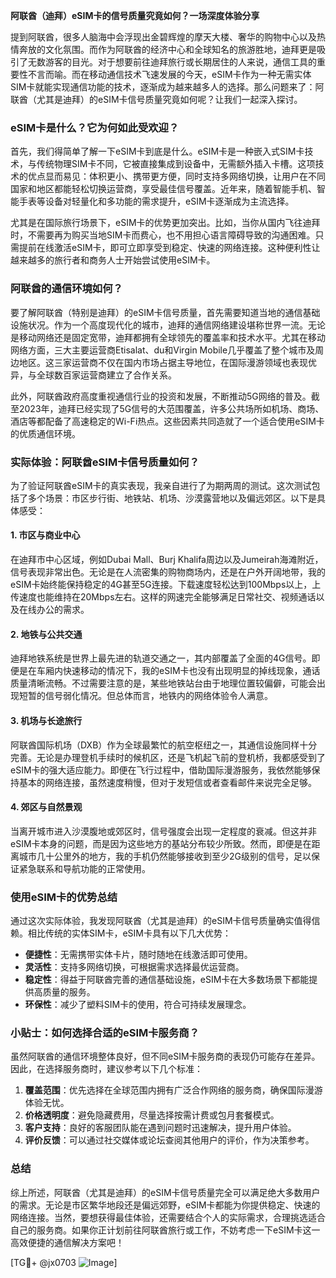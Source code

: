 **阿联酋（迪拜）eSIM卡的信号质量究竟如何？一场深度体验分享**

提到阿联酋，很多人脑海中会浮现出金碧辉煌的摩天大楼、奢华的购物中心以及热情奔放的文化氛围。而作为阿联酋的经济中心和全球知名的旅游胜地，迪拜更是吸引了无数游客的目光。对于想要前往迪拜旅行或长期居住的人来说，通信工具的重要性不言而喻。而在移动通信技术飞速发展的今天，eSIM卡作为一种无需实体SIM卡就能实现通信功能的技术，逐渐成为越来越多人的选择。那么问题来了：阿联酋（尤其是迪拜）的eSIM卡信号质量究竟如何呢？让我们一起深入探讨。

### eSIM卡是什么？它为何如此受欢迎？

首先，我们得简单了解一下eSIM卡到底是什么。eSIM卡是一种嵌入式SIM卡技术，与传统物理SIM卡不同，它被直接集成到设备中，无需额外插入卡槽。这项技术的优点显而易见：体积更小、携带更方便，同时支持多网络切换，让用户在不同国家和地区都能轻松切换运营商，享受最佳信号覆盖。近年来，随着智能手机、智能手表等设备对轻量化和多功能的需求提升，eSIM卡逐渐成为主流选择。

尤其是在国际旅行场景下，eSIM卡的优势更加突出。比如，当你从国内飞往迪拜时，不需要再为购买当地SIM卡而费心，也不用担心语言障碍导致的沟通困难。只需提前在线激活eSIM卡，即可立即享受到稳定、快速的网络连接。这种便利性让越来越多的旅行者和商务人士开始尝试使用eSIM卡。

### 阿联酋的通信环境如何？

要了解阿联酋（特别是迪拜）的eSIM卡信号质量，首先需要知道当地的通信基础设施状况。作为一个高度现代化的城市，迪拜的通信网络建设堪称世界一流。无论是移动网络还是固定宽带，迪拜都拥有全球领先的覆盖率和技术水平。尤其在移动网络方面，三大主要运营商Etisalat、du和Virgin Mobile几乎覆盖了整个城市及周边地区。这三家运营商不仅在国内市场占据主导地位，在国际漫游领域也表现优异，与全球数百家运营商建立了合作关系。

此外，阿联酋政府高度重视通信行业的投资和发展，不断推动5G网络的普及。截至2023年，迪拜已经实现了5G信号的大范围覆盖，许多公共场所如机场、商场、酒店等都配备了高速稳定的Wi-Fi热点。这些因素共同造就了一个适合使用eSIM卡的优质通信环境。

### 实际体验：阿联酋eSIM卡信号质量如何？

为了验证阿联酋eSIM卡的真实表现，我亲自进行了为期两周的测试。这次测试包括了多个场景：市区步行街、地铁站、机场、沙漠露营地以及偏远郊区。以下是具体感受：

#### 1. 市区与商业中心
在迪拜市中心区域，例如Dubai Mall、Burj Khalifa周边以及Jumeirah海滩附近，信号表现非常出色。无论是在人流密集的购物商场内，还是在户外开阔地带，我的eSIM卡始终能保持稳定的4G甚至5G连接。下载速度轻松达到100Mbps以上，上传速度也能维持在20Mbps左右。这样的网速完全能够满足日常社交、视频通话以及在线办公的需求。

#### 2. 地铁与公共交通
迪拜地铁系统是世界上最先进的轨道交通之一，其内部覆盖了全面的4G信号。即便是在车厢内快速移动的情况下，我的eSIM卡也没有出现明显的掉线现象，通话质量清晰流畅。不过需要注意的是，某些地铁站台由于地理位置较偏僻，可能会出现短暂的信号弱化情况。但总体而言，地铁内的网络体验令人满意。

#### 3. 机场与长途旅行
阿联酋国际机场（DXB）作为全球最繁忙的航空枢纽之一，其通信设施同样十分完善。无论是办理登机手续时的候机区，还是飞机起飞前的登机桥，我都感受到了eSIM卡的强大适应能力。即便在飞行过程中，借助国际漫游服务，我依然能够保持基本的网络连接，虽然速度稍慢，但对于发短信或者查看邮件来说完全足够。

#### 4. 郊区与自然景观
当离开城市进入沙漠腹地或郊区时，信号强度会出现一定程度的衰减。但这并非eSIM卡本身的问题，而是因为这些地方的基站分布较少所致。然而，即便是在距离城市几十公里外的地方，我的手机仍然能够接收到至少2G级别的信号，足以保证紧急联系和导航功能的正常使用。

### 使用eSIM卡的优势总结

通过这次实际体验，我发现阿联酋（尤其是迪拜）的eSIM卡信号质量确实值得信赖。相比传统的实体SIM卡，eSIM卡具有以下几大优势：

- **便捷性**：无需携带实体卡片，随时随地在线激活即可使用。
- **灵活性**：支持多网络切换，可根据需求选择最优运营商。
- **稳定性**：得益于阿联酋完善的通信基础设施，eSIM卡在大多数场景下都能提供高质量的服务。
- **环保性**：减少了塑料SIM卡的使用，符合可持续发展理念。

### 小贴士：如何选择合适的eSIM卡服务商？

虽然阿联酋的通信环境整体良好，但不同eSIM卡服务商的表现仍可能存在差异。因此，在选择服务商时，建议参考以下几个标准：

1. **覆盖范围**：优先选择在全球范围内拥有广泛合作网络的服务商，确保国际漫游体验无忧。
2. **价格透明度**：避免隐藏费用，尽量选择按需计费或包月套餐模式。
3. **客户支持**：良好的客服团队能在遇到问题时迅速解决，提升用户体验。
4. **评价反馈**：可以通过社交媒体或论坛查阅其他用户的评价，作为决策参考。

### 总结

综上所述，阿联酋（尤其是迪拜）的eSIM卡信号质量完全可以满足绝大多数用户的需求。无论是市区繁华地段还是偏远郊野，eSIM卡都能为你提供稳定、快速的网络连接。当然，要想获得最佳体验，还需要结合个人的实际需求，合理挑选适合自己的服务商。如果你正计划前往阿联酋旅行或工作，不妨考虑一下eSIM卡这一高效便捷的通信解决方案吧！

[TG💪+ @jx0703 ![Image](https://github.com/user-attachments/assets/dbca1d08-cadb-493c-b0ec-ad6f7a83f270)]